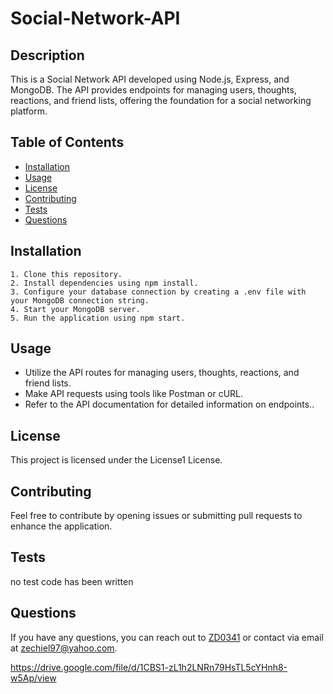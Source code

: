 # Social-Network-API
  
  ## Description
  This is a Social Network API developed using Node.js, Express, and MongoDB. The API provides endpoints for managing users, thoughts, reactions, and friend lists, offering the foundation for a social networking platform.
  
  ## Table of Contents
  - [Installation](#installation)
  - [Usage](#usage)
  - [License](#license)
  - [Contributing](#contributing)
  - [Tests](#tests)
  - [Questions](#questions)
  
  ## Installation
    1. Clone this repository.
    2. Install dependencies using npm install.
    3. Configure your database connection by creating a .env file with your MongoDB connection string.
    4. Start your MongoDB server.
    5. Run the application using npm start.
  
  ## Usage
  - Utilize the API routes for managing users, thoughts, reactions, and friend lists.
  - Make API requests using tools like Postman or cURL.
  - Refer to the API documentation for detailed information on endpoints..
  
  ## License
  This project is licensed under the License1 License.
  
  ## Contributing
  Feel free to contribute by opening issues or submitting pull requests to enhance the application.

  
  ## Tests
  no test code has been written
  
  ## Questions
  If you have any questions, you can reach out to [ZD0341](https://github.com/ZD0341) or contact via email at zechiel97@yahoo.com.

https://drive.google.com/file/d/1CBS1-zL1h2LNRn79HsTL5cYHnh8-w5Ap/view
